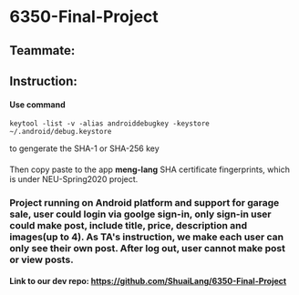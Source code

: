 # 6350-Final-Project

## Teammate: 

## Instruction:
#### Use command
```
keytool -list -v -alias androiddebugkey -keystore ~/.android/debug.keystore
```
to gengerate the SHA-1 or SHA-256 key  
####
Then copy paste to the app **meng-lang** SHA certificate fingerprints, which is under NEU-Spring2020 project.

### Project running on Android platform and support for garage sale, user could login via goolge sign-in, only sign-in user could make post, include title, price, description and images(up to 4). As TA's instruction, we make each user can only see their own post. After log out, user cannot make post or view posts.

#### Link to our dev repo: https://github.com/ShuaiLang/6350-Final-Project

